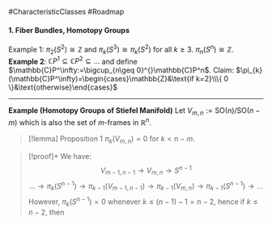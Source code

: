 #CharacteristicClasses #Roadmap 

#### 1. Fiber Bundles, Homotopy Groups

Example 1: $\pi_{2}(S^2)\cong \mathbb{Z}$ and $\pi_{k}(S^3)\cong \pi_{k}(S^2)$ for all $k\geq 3$. $\pi_{n}(S^n)\cong \mathbb{Z}$.
**Example 2**: $\mathbb{C}P^1\subseteq \mathbb{C}P^2\subseteq\dots$ and define $\mathbb{C}P^\infty:=\bigcup_{n\geq 0}^{}\mathbb{C}P^n$. 
Claim: $\pi_{k}(\mathbb{C}P^\infty)=\begin{cases}\mathbb{Z}&\text{if k=2}\\\{ 0 \}&\text{otherwise}\end{cases}$

---
**Example (Homotopy Groups of Stiefel Manifold)**
Let $V_{m,n}:=\text{SO}(n) / \text{SO}(n-m)$ which is also the set of $m$-frames in $\mathbb{R}^n$.

> [!lemma] Proposition 1
> $\pi_{k}(V_{m,n})=0$ for $k<n-m$.

> [!proof]+
> We have: $$V_{m-1,n-1}\to V_{m,n}\to S^{n-1}$$
> $$\dots\to\pi_{k}(S^{n-1})\to \pi_{k-1}(V_{m-1,n-1})\to \pi_{k-1}(V_{m,n})\to \pi_{k-1}(S^{n-1})\to\dots $$However, $\pi_{k}(S^{n-1})=0$ whenever $k\leq(n-1)-1=n-2$, hence if $k\leq n-2$, then $$$$